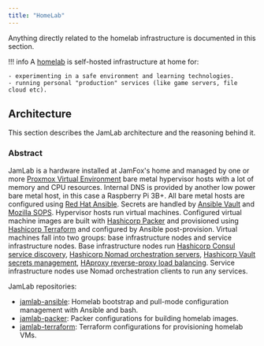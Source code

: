 ```yaml
---
title: "HomeLab"
---
```


Anything directly related to the homelab infrastructure is documented in this section.

!!! info
    A [homelab](https://old.reddit.com/r/homelab/) is self-hosted infrastructure at home for:

    - experimenting in a safe environment and learning technologies.
    - running personal "production" services (like game servers, file cloud etc).

## Architecture

This section describes the JamLab architecture and the reasoning behind it.

### Abstract

JamLab is a hardware installed at JamFox's home and managed by one or more [Proxmox Virtual Environment](https://www.proxmox.com/en/proxmox-ve) bare metal hypervisor hosts with a lot of memory and CPU resources. Internal DNS is provided by another low power bare metal host, in this case a Raspberry Pi 3B+. All bare metal hosts are configured using [Red Hat Ansible](https://www.ansible.com/). Secrets are handled by [Ansible Vault](https://docs.ansible.com/ansible/latest/cli/ansible-vault.html) and [Mozilla SOPS](https://github.com/mozilla/sops). Hypervisor hosts run virtual machines. Configured virtual machine images are built with [Hashicorp Packer](https://www.packer.io/) and provisioned using [Hashicorp Terraform](https://www.terraform.io/) and configured by Ansible post-provision. Virtual machines fall into two groups: base infrastructure nodes and service infrastructure nodes. Base infrastructure nodes run [Hashicorp Consul service discovery](https://www.consul.io/), [Hashicorp Nomad orchestration servers](https://www.hashicorp.com/products/nomad), [Hashicorp Vault secrets management](https://www.vaultproject.io/), [HAproxy reverse-proxy load balancing](https://www.haproxy.org/). Service infrastructure nodes use Nomad orchestration clients to run any services.

JamLab repositories:

- [jamlab-ansible](https://github.com/JamFox/jamlab-ansible): Homelab bootstrap and pull-mode configuration management with Ansible and bash.
- [jamlab-packer](https://github.com/JamFox/jamlab-packer): Packer configurations for building homelab images.
- [jamlab-terraform](https://github.com/JamFox/jamlab-terraform): Terraform configurations for provisioning homelab VMs.
